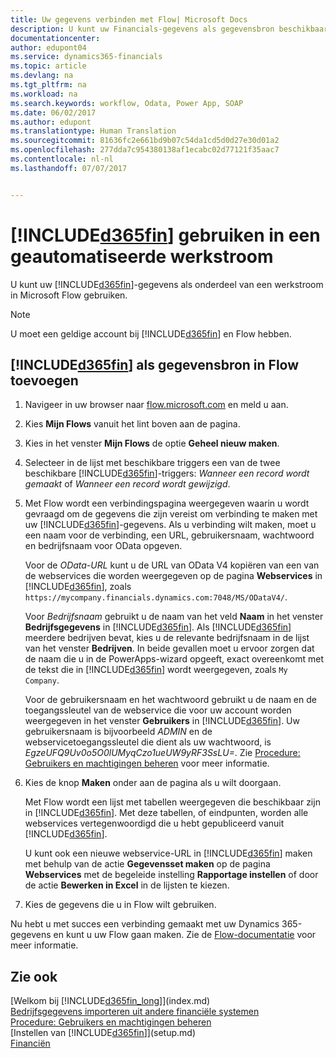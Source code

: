 ```yaml
---
title: Uw gegevens verbinden met Flow| Microsoft Docs
description: U kunt uw Financials-gegevens als gegevensbron beschikbaar maken en een OData-URL van uw webservices opgeven om een geautomatiseerde werkstroom te maken.
documentationcenter: 
author: edupont04
ms.service: dynamics365-financials
ms.topic: article
ms.devlang: na
ms.tgt_pltfrm: na
ms.workload: na
ms.search.keywords: workflow, Odata, Power App, SOAP
ms.date: 06/02/2017
ms.author: edupont
ms.translationtype: Human Translation
ms.sourcegitcommit: 81636fc2e661bd9b07c54da1cd5d0d27e30d01a2
ms.openlocfilehash: 277dda7c954380138af1ecabc02d77121f35aac7
ms.contentlocale: nl-nl
ms.lasthandoff: 07/07/2017


---
```

# <a name="using-included365finincludesd365finmdmd-in-an-automated-workflow"></a>[!INCLUDE[d365fin](includes/d365fin_md.md)] gebruiken in een geautomatiseerde werkstroom
U kunt uw [!INCLUDE[d365fin](includes/d365fin_md.md)]-gegevens als onderdeel van een werkstroom in Microsoft Flow gebruiken.  

> [!NOTE]  
>   U moet een geldige account bij [!INCLUDE[d365fin](includes/d365fin_md.md)] en Flow hebben.  

## <a name="to-add-included365finincludesd365finmdmd-as-a-data-source-in-flow"></a>[!INCLUDE[d365fin](includes/d365fin_md.md)] als gegevensbron in Flow toevoegen
1. Navigeer in uw browser naar [flow.microsoft.com](https://flow.microsoft.com/en-us/) en meld u aan.
2. Kies **Mijn Flows** vanuit het lint boven aan de pagina.
3. Kies in het venster **Mijn Flows** de optie **Geheel nieuw maken**.
4. Selecteer in de lijst met beschikbare triggers een van de twee beschikbare [!INCLUDE[d365fin](includes/d365fin_md.md)]-triggers: *Wanneer een record wordt gemaakt* of *Wanneer een record wordt gewijzigd*.
5. Met Flow wordt een verbindingspagina weergegeven waarin u wordt gevraagd om de gegevens die zijn vereist om verbinding te maken met uw [!INCLUDE[d365fin](includes/d365fin_md.md)]-gegevens. Als u verbinding wilt maken, moet u een naam voor de verbinding, een URL, gebruikersnaam, wachtwoord en bedrijfsnaam voor OData opgeven.

   Voor de *OData-URL* kunt u de URL van OData V4 kopiëren van een van de webservices die worden weergegeven op de pagina **Webservices** in [!INCLUDE[d365fin](includes/d365fin_md.md)], zoals `https://mycompany.financials.dynamics.com:7048/MS/ODataV4/`.  

   Voor *Bedrijfsnaam* gebruikt u de naam van het veld **Naam** in het venster **Bedrijfsgegevens** in [!INCLUDE[d365fin](includes/d365fin_md.md)]. Als [!INCLUDE[d365fin](includes/d365fin_md.md)] meerdere bedrijven bevat, kies u de relevante bedrijfsnaam in de lijst van het venster **Bedrijven**. In beide gevallen moet u ervoor zorgen dat de naam die u in de PowerApps-wizard opgeeft, exact overeenkomt met de tekst die in [!INCLUDE[d365fin](includes/d365fin_md.md)] wordt weergegeven, zoals `My Company`.

   Voor de gebruikersnaam en het wachtwoord gebruikt u de naam en de toegangssleutel van de webservice die voor uw account worden weergegeven in het venster **Gebruikers** in [!INCLUDE[d365fin](includes/d365fin_md.md)]. Uw gebruikersnaam is bijvoorbeeld *ADMIN* en de webservicetoegangssleutel die dient als uw wachtwoord, is *EgzeUFQ9Uv0o5O0lUMyqCzo1ueUW9yRF3SsLU=*. Zie [Procedure: Gebruikers en machtigingen beheren](ui-how-users-permissions.md) voor meer informatie.
6. Kies de knop **Maken** onder aan de pagina als u wilt doorgaan.

   Met Flow wordt een lijst met tabellen weergegeven die beschikbaar zijn in [!INCLUDE[d365fin](includes/d365fin_md.md)]. Met deze tabellen, of eindpunten, worden alle webservices vertegenwoordigd die u hebt gepubliceerd vanuit [!INCLUDE[d365fin](includes/d365fin_md.md)].

   U kunt ook een nieuwe webservice-URL in [!INCLUDE[d365fin](includes/d365fin_md.md)] maken met behulp van de actie **Gegevensset maken** op de pagina **Webservices** met de begeleide instelling **Rapportage instellen** of door de actie **Bewerken in Excel** in de lijsten te kiezen.
7. Kies de gegevens die u in Flow wilt gebruiken.

Nu hebt u met succes een verbinding gemaakt met uw Dynamics 365-gegevens en kunt u uw Flow gaan maken. Zie de [Flow-documentatie](https://flow.microsoft.com/documentation/getting-started/) voor meer informatie.

## <a name="see-also"></a>Zie ook
[Welkom bij [!INCLUDE[d365fin_long](includes/d365fin_long_md.md)]](index.md)  
[Bedrijfsgegevens importeren uit andere financiële systemen](upload-data.md)  
[Procedure: Gebruikers en machtigingen beheren](ui-how-users-permissions.md)    
[Instellen van [!INCLUDE[d365fin](includes/d365fin_md.md)]](setup.md)  
[Financiën](finance.md)  

